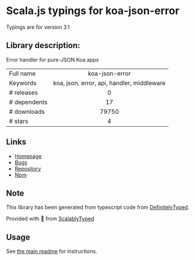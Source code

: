 
# Scala.js typings for koa-json-error

Typings are for version 3.1

## Library description:
Error handler for pure-JSON Koa apps

|                    |                 |
| ------------------ | :-------------: |
| Full name          | koa-json-error |
| Keywords           | koa, json, error, api, handler, middleware |
| # releases         | 0 |
| # dependents       | 17 |
| # downloads        | 79750 |
| # stars            | 4 |

## Links
- [Homepage](https://github.com/koajs/json-error#readme)
- [Bugs](https://github.com/koajs/json-error/issues)
- [Repository](https://github.com/koajs/json-error)
- [Npm](https://www.npmjs.com/package/koa-json-error)
    


## Note
This library has been generated from typescript code from [DefinitelyTyped](https://definitelytyped.org).

Provided with :purple_heart: from [ScalablyTyped](https://github.com/oyvindberg/ScalablyTyped)

## Usage
See [the main readme](../../readme.md) for instructions.


